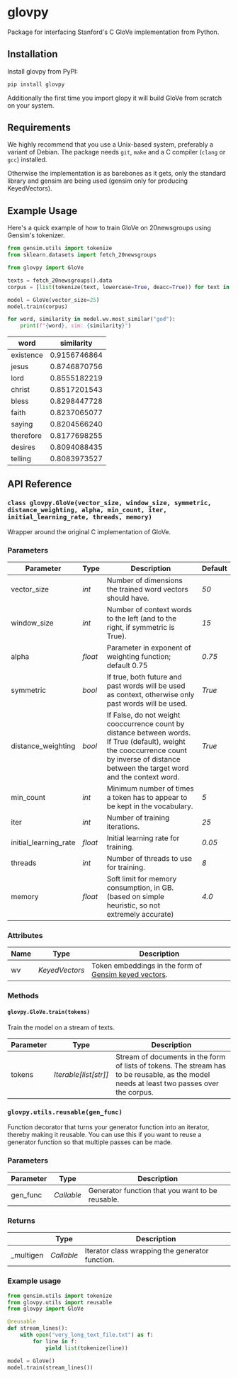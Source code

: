 # glovpy
Package for interfacing Stanford's C GloVe implementation from Python.

## Installation

Install glovpy from PyPI:

```bash
pip install glovpy
```

Additionally the first time you import glopy it will build GloVe from scratch on your system.

## Requirements
We highly recommend that you use a Unix-based system, preferably a variant of Debian.
The package needs `git`, `make` and a C compiler (`clang` or `gcc`) installed.

Otherwise the implementation is as barebones as it gets, only the standard library and gensim are being used (gensim only for producing KeyedVectors).

## Example Usage
Here's a quick example of how to train GloVe on 20newsgroups using Gensim's tokenizer.

```python
from gensim.utils import tokenize
from sklearn.datasets import fetch_20newsgroups

from glovpy import GloVe

texts = fetch_20newsgroups().data
corpus = [list(tokenize(text, lowercase=True, deacc=True)) for text in texts]

model = GloVe(vector_size=25)
model.train(corpus)

for word, similarity in model.wv.most_similar("god"):
    print(f"{word}, sim: {similarity}")
```

|   word     |   similarity   |
|------------|---------------|
| existence  |  0.9156746864 |
| jesus      |  0.8746870756 |
| lord       |  0.8555182219 |
| christ     |  0.8517201543 |
| bless      |  0.8298447728 |
| faith      |  0.8237065077 |
| saying     |  0.8204566240 |
| therefore  |  0.8177698255 |
| desires    |  0.8094088435 |
| telling    |  0.8083973527 |

## API Reference 

### `class glovpy.GloVe(vector_size, window_size, symmetric, distance_weighting, alpha, min_count, iter, initial_learning_rate, threads, memory)`

Wrapper around the original C implementation of GloVe.

### Parameters

| Parameter                   | Type              | Description                                                                                      | Default          |
|------------------------|-------------------|--------------------------------------------------------------------------------------------------|------------------|
| vector_size            | _int_             | Number of dimensions the trained word vectors should have.                                      | *50*           |
| window_size            | _int_             | Number of context words to the left (and to the right, if symmetric is True).                   | *15*           |
| alpha                  | _float_           | Parameter in exponent of weighting function; default 0.75                                       | *0.75*         |
| symmetric              | _bool_            | If true, both future and past words will be used as context, otherwise only past words will be used. | *True*       |
| distance_weighting     | _bool_            | If False, do not weight cooccurrence count by distance between words. If True (default), weight the cooccurrence count by inverse of distance between the target word and the context word. | *True* |
| min_count              | _int_             | Minimum number of times a token has to appear to be kept in the vocabulary.                       | *5*            |
| iter                   | _int_             | Number of training iterations.                                                                    | *25*           |
| initial_learning_rate  | _float_           | Initial learning rate for training.                                                               | *0.05*         |
| threads                | _int_             | Number of threads to use for training.                                                            | *8*            |
| memory                 | _float_           | Soft limit for memory consumption, in GB. (based on simple heuristic, so not extremely accurate)  | *4.0*           |

### Attributes

| Name | Type | Description |
|------|------|-------------|
| wv   | _KeyedVectors_ | Token embeddings in the form of [Gensim keyed vectors](https://radimrehurek.com/gensim/models/keyedvectors.html). |

### Methods

#### `glovpy.GloVe.train(tokens)`
Train the model on a stream of texts.

| Parameter | Type | Description |
|-----------|------|-------------|
| tokens    | _Iterable[list[str]]_ | Stream of documents in the form of lists of tokens. The stream has to be reusable, as the model needs at least two passes over the corpus. |

### `glovpy.utils.reusable(gen_func)`
Function decorator that turns your generator function into an
iterator, thereby making it reusable.
You can use this if you want to reuse a generator function so that multiple passes can be made.

### Parameters

| Parameter | Type     | Description                                  |
|-----------|----------|----------------------------------------------|
| gen_func  | _Callable_ | Generator function that you want to be reusable. |

### Returns

|    | Type     | Description                                            |
|-----------|----------|--------------------------------------------------------|
| _multigen | _Callable_ | Iterator class wrapping the generator function. |

### Example usage

```python
from gensim.utils import tokenize
from glovpy.utils import reusable
from glovpy import GloVe

@reusable
def stream_lines():
    with open("very_long_text_file.txt") as f:
        for line in f:
            yield list(tokenize(line))

model = GloVe()
model.train(stream_lines())
```
